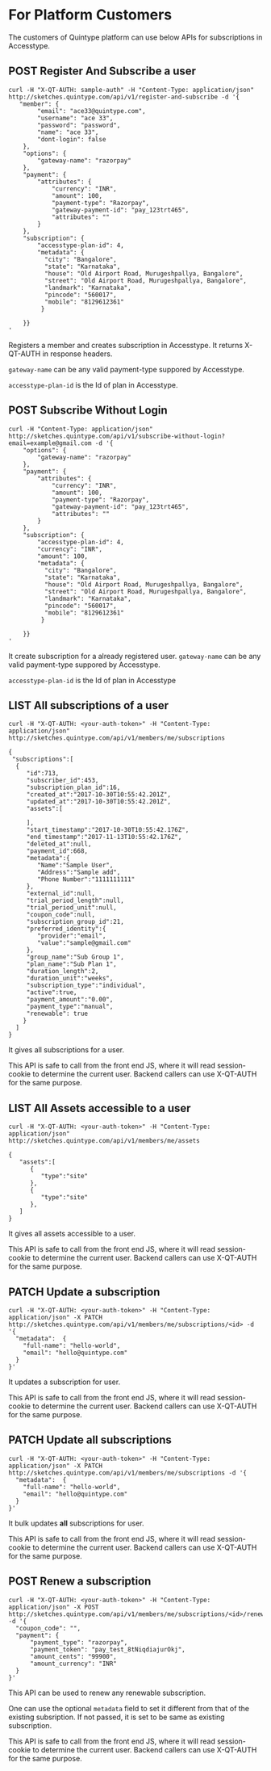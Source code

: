 # For Platform Customers

The customers of Quintype platform can use below APIs for subscriptions in Accesstype.

## POST Register And Subscribe a user

```shell
curl -H "X-QT-AUTH: sample-auth" -H "Content-Type: application/json" http://sketches.quintype.com/api/v1/register-and-subscribe -d '{
   "member": {
        "email": "ace33@quintype.com",
        "username": "ace 33",
        "password": "password",
        "name": "ace 33",
        "dont-login": false
    },
    "options": {
        "gateway-name": "razorpay"
    },
    "payment": {
        "attributes": {
            "currency": "INR",
            "amount": 100,
            "payment-type": "Razorpay",
            "gateway-payment-id": "pay_123trt465",
            "attributes": ""
        }
    },
    "subscription": {
        "accesstype-plan-id": 4,
        "metadata": {
          "city": "Bangalore",
          "state": "Karnataka",
          "house": "Old Airport Road, Murugeshpallya, Bangalore",
          "street": "Old Airport Road, Murugeshpallya, Bangalore",
          "landmark": "Karnataka",
          "pincode": "560017",
          "mobile": "8129612361"
         }

    }}
'

```
Registers a member and creates subscription in Accesstype. It returns X-QT-AUTH in response headers.

`gateway-name` can be any valid payment-type suppored by Accesstype.

`accesstype-plan-id` is the Id of plan in Accesstype.


## POST Subscribe Without Login

```shell
curl -H "Content-Type: application/json" http://sketches.quintype.com/api/v1/subscribe-without-login?email=example@gmail.com -d '{
    "options": {
        "gateway-name": "razorpay"
    },
    "payment": {
        "attributes": {
            "currency": "INR",
            "amount": 100,
            "payment-type": "Razorpay",
            "gateway-payment-id": "pay_123trt465",
            "attributes": ""
        }
    },
    "subscription": {
        "accesstype-plan-id": 4,
        "currency": "INR",
        "amount": 100,
        "metadata": {
          "city": "Bangalore",
          "state": "Karnataka",
          "house": "Old Airport Road, Murugeshpallya, Bangalore",
          "street": "Old Airport Road, Murugeshpallya, Bangalore",
          "landmark": "Karnataka",
          "pincode": "560017",
          "mobile": "8129612361"
         }

    }}
'

```
It create subscription for a already registered user.
`gateway-name` can be any valid payment-type suppored by Accesstype.

`accesstype-plan-id` is the Id of plan in Accesstype


## LIST All subscriptions of a user

```shell
curl -H "X-QT-AUTH: <your-auth-token>" -H "Content-Type: application/json" http://sketches.quintype.com/api/v1/members/me/subscriptions

{
 "subscriptions":[
  {
     "id":713,
     "subscriber_id":453,
     "subscription_plan_id":16,
     "created_at":"2017-10-30T10:55:42.201Z",
     "updated_at":"2017-10-30T10:55:42.201Z",
     "assets":[

     ],
     "start_timestamp":"2017-10-30T10:55:42.176Z",
     "end_timestamp":"2017-11-13T10:55:42.176Z",
     "deleted_at":null,
     "payment_id":668,
     "metadata":{
        "Name":"Sample User",
        "Address":"Sample add",
        "Phone Number":"1111111111"
     },
     "external_id":null,
     "trial_period_length":null,
     "trial_period_unit":null,
     "coupon_code":null,
     "subscription_group_id":21,
     "preferred_identity":{
        "provider":"email",
        "value":"sample@gmail.com"
     },
     "group_name":"Sub Group 1",
     "plan_name":"Sub Plan 1",
     "duration_length":2,
     "duration_unit":"weeks",
     "subscription_type":"individual",
     "active":true,
     "payment_amount":"0.00",
     "payment_type":"manual",
     "renewable": true
    }
  ]
}
```
It gives all subscriptions for a user.

This API is safe to call from the front end JS, where it will read session-cookie to determine the current user. Backend callers can use X-QT-AUTH for the same purpose.

## LIST All Assets accessible to a user

```shell
curl -H "X-QT-AUTH: <your-auth-token>" -H "Content-Type: application/json" http://sketches.quintype.com/api/v1/members/me/assets

{
   "assets":[
      {
         "type":"site"
      },
      {
         "type":"site"
      },
   ]
}
```
It gives all assets accessible to a user.

This API is safe to call from the front end JS, where it will read session-cookie to determine the current user. Backend callers can use X-QT-AUTH for the same purpose.

## PATCH Update a subscription

```shell
curl -H "X-QT-AUTH: <your-auth-token>" -H "Content-Type: application/json" -X PATCH http://sketches.quintype.com/api/v1/members/me/subscriptions/<id> -d '{
  "metadata":  {
    "full-name": "hello-world",
    "email": "hello@quintype.com"
  }
}'

```
It updates a subscription for user.

This API is safe to call from the front end JS, where it will read session-cookie to determine the current user. Backend callers can use X-QT-AUTH for the same purpose.

## PATCH Update all subscriptions

```shell
curl -H "X-QT-AUTH: <your-auth-token>" -H "Content-Type: application/json" -X PATCH http://sketches.quintype.com/api/v1/members/me/subscriptions -d '{
  "metadata":  {
    "full-name": "hello-world",
    "email": "hello@quintype.com"
  }
}'

```
It bulk updates **all** subscriptions for user.

This API is safe to call from the front end JS, where it will read session-cookie to determine the current user. Backend callers can use X-QT-AUTH for the same purpose.

## POST Renew a subscription

```shell
curl -H "X-QT-AUTH: <your-auth-token>" -H "Content-Type: application/json" -X POST http://sketches.quintype.com/api/v1/members/me/subscriptions/<id>/renewals -d '{
  "coupon_code": "",
  "payment": {
      "payment_type": "razorpay",
      "payment_token": "pay_test_8tNiqdiajurOkj",
      "amount_cents": "99900",
      "amount_currency": "INR"
  }
}'

```
This API can be used to renew any renewable subscription.

One can use the optional `metadata` field to set it different from that of the existing subsription. If not passed, it is set to be same as existing subscription.

This API is safe to call from the front end JS, where it will read session-cookie to determine the current user. Backend callers can use X-QT-AUTH for the same purpose.



